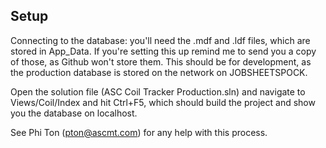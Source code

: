 ## Setup

Connecting to the database: you'll need the .mdf and .ldf files, which are stored in App_Data.
If you're setting this up remind me to send you a copy of those, as Github won't store them.
This should be for development, as the production database is stored on the network on JOBSHEETSPOCK.

Open the solution file (ASC Coil Tracker Production.sln) and navigate to Views/Coil/Index and hit Ctrl+F5,
which should build the project and show you the database on localhost.

See Phi Ton (<pton@ascmt.com>) for any help with this process.
